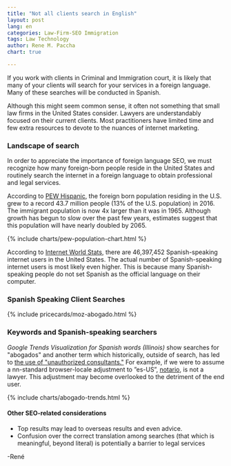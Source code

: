 ```yaml
---
title: "Not all clients search in English"
layout: post
lang: en
categories: Law-Firm-SEO Immigration
tags: Law Technology
author: Rene M. Paccha
chart: true

---
```


If you work with clients in Criminal and Immigration court, it is likely that many of your clients will search for your services in a foreign language.  Many of these searches will be conducted in Spanish.

Although this might seem common sense, it often not something that small law firms in the United States consider.  Lawyers are understandably focused on their current clients. Most practitioners have limited time and few extra resources to devote to the nuances of internet marketing.

### Landscape of search
In order to appreciate the importance of foreign language SEO, we must recognize how many foreign-born people reside in the United States and routinely search the internet in a foreign language to obtain professional and legal services.

According to [PEW Hispanic](https://www.pewhispanic.org/2018/09/14/facts-on-u-s-immigrants/), the foreign born population residing in the U.S. grew to a record 43.7 million people (13% of the U.S. population) in 2016.  The immigrant population is now 4x larger than it was in 1965. Although growth has begun to slow over the past few years, estimates suggest that this population will have nearly doubled by 2065.

{% include charts/pew-population-chart.html %}

According to [Internet World Stats](https://www.internetworldstats.com/stats13.htm), there are 46,397,452 Spanish-speaking internet users in the United States.  The actual number of Spanish-speaking internet users is most likely even higher.  This is because many Spanish-speaking people do not set Spanish as the official language on their computer.

### Spanish Speaking Client Searches

{% include pricecards/moz-abogado.html %}

### Keywords and Spanish-speaking searchers

_Google Trends Visualization for Spanish words (Illinois)_ show searches for "abogados" and another term which historically, outside of search, has led to [the use of "unauthorized consultants."](https://aila.org/advo-media/tools/psas/psa-on-cir-and-notarios-04-29-13) For example, if we were to assume a nn-standard browser-locale adjustment to ”es-US”, [notario](https://aila.org/practice/consumer-protection/stop-notario-fraud), is not a lawyer.  This adjustment may become overlooked to the detriment of the end user.

{% include charts/abogado-trends.html %}

#### Other SEO-related considerations

- Top results may lead to overseas results and even advice.
- Confusion over the correct translation among searches (that which is meaningful, beyond literal) is potentially a barrier to legal services


-René




<!-- highcharts lib -->
<script src="https://cdnjs.cloudflare.com/ajax/libs/highcharts/7.0.3/highcharts.js" integrity="sha256-xMDeombsoo/Gy2p6UAwTnuelns6zCc8OwQZP0m9DHnU=" crossorigin="anonymous"></script>
